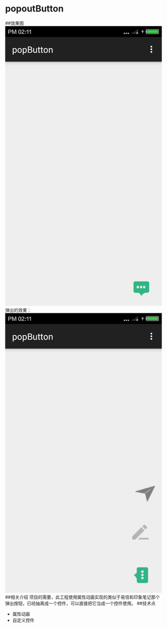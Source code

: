 # popoutButton
##效果图
![Alt text](https://github.com/reallin/popoutButton/blob/master/popButton.png)
弹出的效果：
![Alt text](https://github.com/reallin/popoutButton/blob/master/popButton1.png)
##相关介绍
  项目的需要，此工程使用属性动画实现的类似于易信和印象笔记那个弹出按钮，已经抽离成一个控件，可以直接把它当成一个控件使用。
##技术点
  * 属性动画
  * 自定义控件
